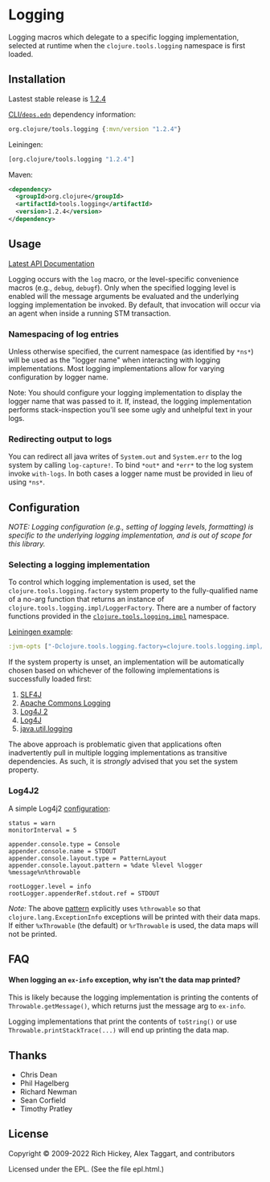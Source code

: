 # Logging

Logging macros which delegate to a specific logging implementation, selected
at runtime when the `clojure.tools.logging` namespace is first loaded.

## Installation

Lastest stable release is [1.2.4]

[CLI/`deps.edn`](https://clojure.org/reference/deps_and_cli) dependency information:
```clojure
org.clojure/tools.logging {:mvn/version "1.2.4"}
```

Leiningen:

```clojure
[org.clojure/tools.logging "1.2.4"]
```

Maven:

```xml
<dependency>
  <groupId>org.clojure</groupId>
  <artifactId>tools.logging</artifactId>
  <version>1.2.4</version>
</dependency>
```

## Usage

[Latest API Documentation](https://clojure.github.io/tools.logging)

Logging occurs with the `log` macro, or the level-specific convenience macros
(e.g., `debug`, `debugf`). Only when the specified logging level is enabled will
the message arguments be evaluated and the underlying logging implementation be
invoked. By default, that invocation will occur via an agent when inside a
running STM transaction.

### Namespacing of log entries

Unless otherwise specified, the current namespace (as identified by `*ns*`) will
be used as the "logger name" when interacting with logging implementations. Most
logging implementations allow for varying configuration by logger name.

Note: You should configure your logging implementation to display the logger
name that was passed to it. If, instead, the logging implementation performs
stack-inspection you'll see some ugly and unhelpful text in your logs.

### Redirecting output to logs

You can redirect all java writes of `System.out` and `System.err` to the log
system by calling `log-capture!`.  To bind `*out*` and `*err*` to the log system
invoke `with-logs`.  In both cases a logger name must be provided in lieu of
using `*ns*`.

## Configuration

_NOTE: Logging configuration (e.g., setting of logging levels, formatting) is
specific to the underlying logging implementation, and is out of scope for this
library._

### Selecting a logging implementation

To control which logging implementation is used, set the `clojure.tools.logging.factory`
system property to the fully-qualified name of a no-arg function that returns an
instance of `clojure.tools.logging.impl/LoggerFactory`. There are a number of
factory functions provided in the [`clojure.tools.logging.impl`](https://clojure.github.io/tools.logging/#clojure.tools.logging.impl/find-factory)
namespace.

[Leiningen example]:

```clojure
:jvm-opts ["-Dclojure.tools.logging.factory=clojure.tools.logging.impl/slf4j-factory"]
```

If the system property is unset, an implementation will be automatically chosen
based on whichever of the following implementations is successfully loaded first:

1. [SLF4J]
2. [Apache Commons Logging]
3. [Log4J 2]
4. [Log4J]
5. [java.util.logging]

The above approach is problematic given that applications often inadvertently pull
in multiple logging implementations as transitive dependencies. As such, it is
_strongly_ advised that you set the system property.

### Log4J2

A simple Log4j2 [configuration](https://logging.apache.org/log4j/2.x/manual/configuration.html):

```properties
status = warn
monitorInterval = 5

appender.console.type = Console
appender.console.name = STDOUT
appender.console.layout.type = PatternLayout
appender.console.layout.pattern = %date %level %logger %message%n%throwable

rootLogger.level = info
rootLogger.appenderRef.stdout.ref = STDOUT
```

*Note:* The above [pattern](https://logging.apache.org/log4j/2.x/manual/layouts.html#Patterns)
explicitly uses `%throwable` so that `clojure.lang.ExceptionInfo` exceptions
will be printed with their data maps. If either `%xThrowable` (the default) or
`%rThrowable` is used, the data maps will not be printed.

## FAQ

#### When logging an `ex-info` exception, why isn't the data map printed?

This is likely because the logging implementation is printing the contents of
`Throwable.getMessage()`, which returns just the message arg to `ex-info`.

Logging implementations that print the contents of `toString()` or use `Throwable.printStackTrace(...)`
will end up printing the data map.

## Thanks

* Chris Dean
* Phil Hagelberg
* Richard Newman
* Sean Corfield
* Timothy Pratley

## License

Copyright © 2009-2022 Rich Hickey, Alex Taggart, and contributors

Licensed under the EPL. (See the file epl.html.)


[1.2.4]: https://github.com/clojure/tools.logging/tree/v1.2.4
[Leiningen example]: https://github.com/technomancy/leiningen/blob/master/doc/TUTORIAL.md#setting-jvm-options
[SLF4J]: http://www.slf4j.org/
[Apache Commons Logging]: https://commons.apache.org/logging
[Log4J 2]: https://logging.apache.org/log4j/2.x/
[Log4J]: http://logging.apache.org/log4j/1.2/
[java.util.logging]: https://docs.oracle.com/en/java/javase/13/docs/api/java.logging/java/util/logging/package-summary.html 
